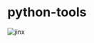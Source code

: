 # python-tools

![jinx](https://github.com/user-attachments/assets/b03c4268-79df-40e3-93ea-91d17537be32)
